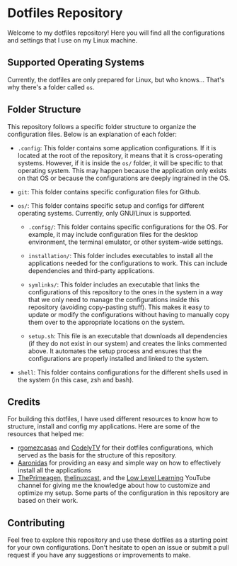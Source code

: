 # Dotfiles Repository

Welcome to my dotfiles repository! Here you will find all the configurations and settings that I use on my Linux machine.

## Supported Operating Systems

Currently, the dotfiles are only prepared for Linux, but who knows... That's why there's a folder called `os`. 

## Folder Structure

This repository follows a specific folder structure to organize the configuration files. Below is an explanation of each folder:

- `.config`: This folder contains some application configurations. If it is located at the root of the repository, it means that it is cross-operating systems. However, if it is inside the `os/` folder, it will be specific to that operating system. This may happen because the application only exists on that OS or because the configurations are deeply ingrained in the OS.

- `git`: This folder contains specific configuration files for Github.

- `os/`: This folder contains specific setup and configs for different operating systems. Currently, only GNU/Linux is supported.

  - `.config/`: This folder contains specific configurations for the OS. For example, it may include configuration files for the desktop environment, the terminal emulator, or other system-wide settings.

  - `installation/`: This folder includes executables to install all the applications needed for the configurations to work. This can include dependencies and third-party applications.

  - `symlinks/`: This folder includes an executable that links the configurations of this repository to the ones in the system in a way that we only need to manage the configurations inside this repository (avoiding copy-pasting stuff). This makes it easy to update or modify the configurations without having to manually copy them over to the appropriate locations on the system.

  - `setup.sh`: This file is an executable that downloads all dependencies (if they do not exist in our system) and creates the links commented above. It automates the setup process and ensures that the configurations are properly installed and linked to the system.

- `shell`: This folder contains configurations for the different shells used in the system (in this case, zsh and bash).


## Credits

For building this dotfiles, I have used different resources to know how to structure, install and config my applications. Here are some of the resources that helped me:

- [rgomezcasas](https://github.com/rgomezcasas/dotfiles) and [CodelyTV](https://github.com/CodelyTV/dotfiles) for their dotfiles configurations, which served as the basis for the structure of this repository. 
- [Aaronidas](https://github.com/Aaronidas/my-workstation) for providing an easy and simple way on how to effectively install all the applications
- [ThePrimeagen](https://github.com/ThePrimeagen/.dotfiles), [thelinuxcast](https://gitlab.com/thelinuxcast/my-dots/-/tree/master), and the [Low Level Learning](https://www.youtube.com/c/LowLevelLearning) YouTube channel for giving me the knowledge about how to customize and optimize my setup. Some parts of the configuration in this repository are based on their work.

## Contributing

Feel free to explore this repository and use these dotfiles as a starting point for your own configurations. Don't hesitate to open an issue or submit a pull request if you have any suggestions or improvements to make.
